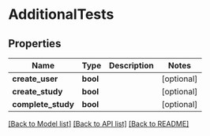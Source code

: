 # AdditionalTests


## Properties
Name | Type | Description | Notes
------------ | ------------- | ------------- | -------------
**create_user** | **bool** |  | [optional] 
**create_study** | **bool** |  | [optional] 
**complete_study** | **bool** |  | [optional] 

[[Back to Model list]](../README.md#documentation-for-models) [[Back to API list]](../README.md#documentation-for-api-endpoints) [[Back to README]](../README.md)


